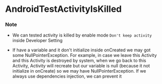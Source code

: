 # AndroidTestActivityIsKilled

### Note
- We can tested activity is killed by enable mode `Don't keep activity` inside Developer Setting

- If have a variable and it don't initialize inside onCreated we may got some NullPointerException. For example,
in case we leave this Activity and this Activity is destroyed by system, when we go back to this Activity, Activity will recreate
but our variable is null (because it not initialize in onCreate) so we may have NullPointerException. If we always use dependencies injection,
 we can prevent it